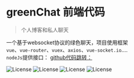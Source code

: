 # greenChat 前端代码
> 个人博客和私人聊天

一个基于websocket协议的绿色聊天，项目使用框架<br/>
`vue`、`vue-router`、`vuex`、`axios`、`vue-socket.io`....
<br/>
`nodeJs`提供接口： [github代码跳转：](https://github.com/Link-X/nodeBoke "node 聊天、博客系统")
<br/>
<p
  <img src="https://img.shields.io/badge/yarn-v1.5.1-brightgreen.svg" alt="License">
  <img src="https://img.shields.io/badge/node-v8.10.0-brightgreen.svg" alt="License">
  <img src="https://img.shields.io/badge/webpack-V3.6.0-brightgreen.svg" alt="License">
  <img src="https://img.shields.io/badge/webpack-V3.6.0-brightgreen.svg" alt="License">
  <img src="https://img.shields.io/badge/downloads-2.6MB-brightgreen.svg" alt="License">
</p>

